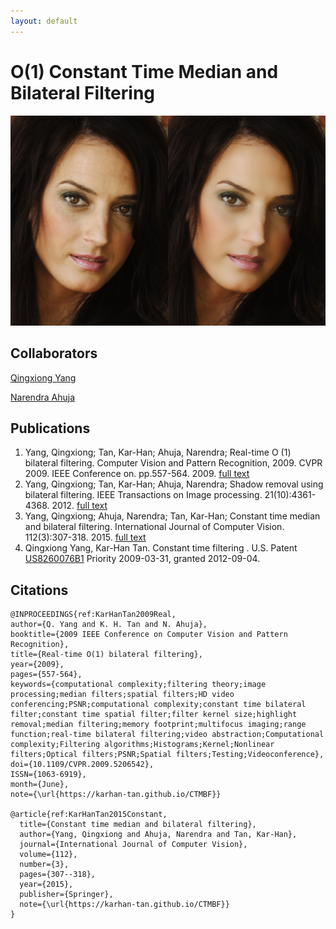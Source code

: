 ```yaml
---
layout: default
---
```


# O(1) Constant Time Median and Bilateral Filtering

![](/CTMBF/ctbf.jpg)

## Collaborators

[Qingxiong Yang](https://www.linkedin.com/in/qingxiong-yang-b5b9a57/)

[Narendra Ahuja](http://vision.ai.illinois.edu/ahuja.html)

## Publications

1.  Yang, Qingxiong; Tan, Kar-Han; Ahuja, Narendra;  Real-time O (1) bilateral filtering. Computer Vision and Pattern Recognition, 2009. CVPR 2009. IEEE Conference on. pp.557-564. 2009. [full text](/Publications/KarHanTan2009Real-time.pdf)
1.  Yang, Qingxiong; Tan, Kar-Han; Ahuja, Narendra;  Shadow removal using bilateral filtering. IEEE Transactions on Image processing. 21(10):4361-4368. 2012. [full text](/Publications/KarHanTan2012Shadow.pdf)
1.  Yang, Qingxiong; Ahuja, Narendra; Tan, Kar-Han;  Constant time median and bilateral filtering. International Journal of Computer Vision. 112(3):307-318. 2015. [full text](/Publications/KarHanTan2015Constant.pdf)
1.  Qingxiong Yang, Kar-Han Tan. Constant time filtering . U.S. Patent [US8260076B1](https://patents.google.com/patent/US8260076B1/en) Priority 2009-03-31, granted 2012-09-04.

## Citations
```
@INPROCEEDINGS{ref:KarHanTan2009Real,
author={Q. Yang and K. H. Tan and N. Ahuja},
booktitle={2009 IEEE Conference on Computer Vision and Pattern Recognition},
title={Real-time O(1) bilateral filtering},
year={2009},
pages={557-564},
keywords={computational complexity;filtering theory;image processing;median filters;spatial filters;HD video conferencing;PSNR;computational complexity;constant time bilateral filter;constant time spatial filter;filter kernel size;highlight removal;median filtering;memory footprint;multifocus imaging;range function;real-time bilateral filtering;video abstraction;Computational complexity;Filtering algorithms;Histograms;Kernel;Nonlinear filters;Optical filters;PSNR;Spatial filters;Testing;Videoconference},
doi={10.1109/CVPR.2009.5206542},
ISSN={1063-6919},
month={June},
note={\url{https://karhan-tan.github.io/CTMBF}}

@article{ref:KarHanTan2015Constant,
  title={Constant time median and bilateral filtering},
  author={Yang, Qingxiong and Ahuja, Narendra and Tan, Kar-Han},
  journal={International Journal of Computer Vision},
  volume={112},
  number={3},
  pages={307--318},
  year={2015},
  publisher={Springer},
  note={\url{https://karhan-tan.github.io/CTMBF}}
}
```
